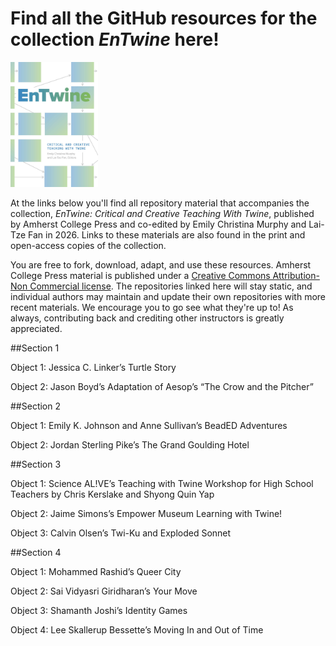 # Find all the GitHub resources for the collection _EnTwine_ here!

<img src="./Murphy_Fan_cover_final.jpg" alt="Cover image of EnTwine collection features blue and green squares on a white background. Grey arrows point from one square to another." height="200">

At the links below you'll find all repository material that accompanies the collection, _EnTwine: Critical and Creative Teaching With Twine_, published by Amherst College Press and co-edited by Emily Christina Murphy and Lai-Tze Fan in 2026. Links to these materials are also found in the print and open-access copies of the collection. 

You are free to fork, download, adapt, and use these resources. Amherst College Press material is published under a <a href="https://creativecommons.org/licenses/by-nc/4.0/">Creative Commons Attribution-Non Commercial license</a>. The repositories linked here will stay static, and individual authors may maintain and update their own repositories with more recent materials. We encourage you to go see what they're up to! As always, contributing back and crediting other instructors is greatly appreciated. 

##Section 1 

Object 1: Jessica C. Linker’s Turtle Story

Object 2: Jason Boyd’s Adaptation of Aesop’s “The Crow and the Pitcher”

##Section 2 

Object 1: Emily K. Johnson and Anne Sullivan’s BeadED Adventures

Object 2: Jordan Sterling Pike’s The Grand Goulding Hotel

##Section 3 

Object 1: Science AL!VE’s Teaching with Twine Workshop for High School Teachers by Chris Kerslake and Shyong Quin Yap

Object 2: Jaime Simons’s Empower Museum Learning with Twine!

Object 3: Calvin Olsen’s Twi-Ku and Exploded Sonnet

##Section 4

Object 1: Mohammed Rashid’s Queer City

Object 2: Sai Vidyasri Giridharan’s Your Move

Object 3: Shamanth Joshi’s Identity Games

Object 4: Lee Skallerup Bessette’s Moving In and Out of Time






